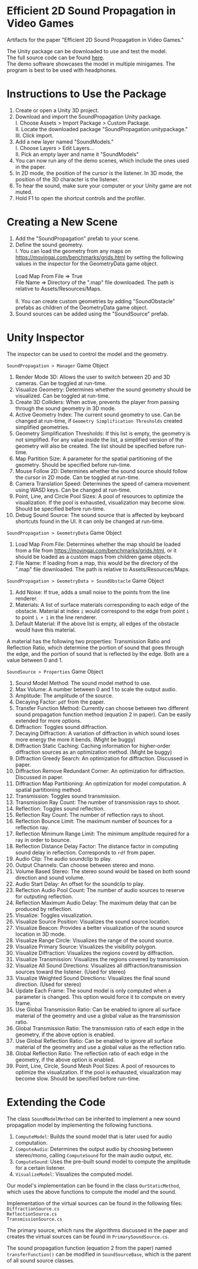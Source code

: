 # Efficient 2D Sound Propagation in Video Games
Artifacts for the paper "Efficient 2D Sound Propagation in Video Games."

The Unity package can be downloaded to use and test the model. <br>
The full source code can be found [here](https://github.com/TinSlam/SoundPropagation). <br>
The demo software showcases the model in multiple minigames. The program is best to be used with headphones.

# Instructions to Use the Package
1. Create or open a Unity 3D project.
2. Download and import the SoundPropagation Unity package. <br>
  I. Choose Assets > Import Package > Custom Package. <br>
  II. Locate the downloaded package "SoundPropagation.unitypackage." <br>
  III. Click import. <br>
3. Add a new layer named "SoundModels." <br>
  I. Choose Layers > Edit Layers... <br>
  II. Pick an empty layer and name it "SoundModels" <br>
4. You can now run any of the demo scenes, which include the ones used in the paper.
5. In 2D mode, the position of the cursor is the listener. In 3D mode, the position of the 3D character is the listener.
6. To hear the sound, make sure your computer or your Unity game are not muted.
7. Hold F1 to open the shortcut controls and the profiler.

# Creating a New Scene
1. Add the "SoundPropagation" prefab to your scene.
2. Define the sound geometry. <br>
  I. You can load the geometry from any maps on https://movingai.com/benchmarks/grids.html by setting the following values in the inspector for the GeometryData game object. <br> <br>
      Load Map From File => True <br>
      File Name => Directory of the ".map" file downloaded. The path is relative to Assets/Resources/Maps. <br> <br>
  II. You can create custom geometries by adding "SoundObstacle" prefabs as children of the GeometryData game object. <br>
3. Sound sources can be added using the "SoundSource" prefab.

# Unity Inspector
The inspector can be used to control the model and the geometry.

`SoundPropagation > Manager` Game Object
1. Render Mode 3D: Allows the user to switch between 2D and 3D cameras. Can be toggled at run-time.
2. Visualize Geometry: Determines whether the sound geometry should be visualized. Can be toggled at run-time.
3. Create 3D Colliders: When active, prevents the player from passing through the sound geometry in 3D mode.
4. Active Geometry Index: The current sound geometry to use. Can be changed at run-time, if `Geometry Simplification Thresholds` created simplified geometries.
5. Geometry Simplification Thresholds: If this list is empty, the geometry is not simplified. For any value inside the list, a simplified version of the geometry will also be created. The list should be specified before run-time.
6. Map Partition Size: A parameter for the spatial partitioning of the geometry. Should be specified before run-time.
7. Mouse Follow 2D: Determines whether the sound source should follow the cursor in 2D mode. Can be toggled at run-time.
8. Camera Translation Speed: Determines the speed of camera movement using WASD keys. Can be changed at run-time.
9. Point, Line, and Circle Pool Sizes: A pool of resources to optimize the visualization. If the pool is exhausted, visualization may become slow. Should be specified before run-time.
10. Debug Sound Source: The sound source that is affected by keyboard shortcuts found in the UI. It can only be changed at run-time.

`SoundPropagation > GeometryData` Game Object
1. Load Map From File: Determines whether the map should be loaded from a file from https://movingai.com/benchmarks/grids.html, or it should be loaded as a custom maps from children game objects.
2. File Name: If loading from a map, this would be the directory of the ".map" file downloaded. The path is relative to Assets/Resources/Maps.

`SoundPropagation > GeometryData > SoundObstacle` Game Object
1. Add Noise: If true, adds a small noise to the points from the line renderer.
2. Materials: A list of surface materials corresponding to each edge of the obstacle. Material at index `i` would correspond to the edge from point `i` to point `i + 1` in the line renderer.
3. Default Material: If the above list is empty, all edges of the obstacle would have this material.

A material has the following two properties: Transmission Ratio and Reflection Ratio, which determine the portion of sound that goes through the edge, and the portion of sound that is reflected by the edge. Both are a value between 0 and 1.

`SoundSource > Properties` Game Object
1. Sound Model Method: The sound model method to use.
2. Max Volume: A number between 0 and 1 to scale the output audio.
3. Amplitude: The amplitude of the source.
4. Decaying Factor: `pdf` from the paper.
5. Transfer Function Method: Currently can choose between two different sound propagation function method (equation 2 in paper). Can be easily extended for more options.
6. Diffraction: Toggles sound diffraction.
7. Decaying Diffraction: A variation of diffraction in which sound loses more energy the more it bends. (Might be buggy)
8. Diffraction Static Caching: Caching information for higher-order diffraction sources as an optimization method. (Might be buggy)
9. Diffraction Greedy Search: An optimization for diffraction. Discussed in paper.
10. Diffraction Remove Redundant Corner: An optimization for diffraction. Discussed in paper.
11. Diffraction Map Partitioning: An optimization for model computation. A spatial partitioning method.
12. Transmission: Toggles sound transmission.
13. Transmission Ray Count: The number of transmission rays to shoot.
14. Reflection: Toggles sound reflection.
15. Reflection Ray Count: The number of reflection rays to shoot.
16. Reflection Bounce Limit: The maximum number of bounces for a reflection ray.
17. Reflection Minimum Range Limit: The minimum amplitude required for a ray in order to bounce.
18. Reflection Distance Delay Factor: The distance factor in computing sound delay in reflection. Corresponds to `rdf` from paper.
19. Audio Clip: The audio soundclip to play.
20. Output Channels: Can choose between stereo and mono.
21. Volume Based Stereo: The stereo sound would be based on both sound direction and sound volume.
22. Audio Start Delay: An offset for the soundclip to play.
23. Reflection Audio Pool Count: The number of audio sources to reserve for outputing reflection.
24. Reflection Maximum Audio Delay: The maximum delay that can be produced by reflection.
25. Visualize: Toggles visualization.
26. Visualize Source Position: Visualizes the sound source location.
27. Visualize Beacon: Provides a better visualization of the sound source location in 3D mode.
28. Visualize Range Circle: Visualizes the range of the sound source.
29. Visualize Primary Source: Visualizes the visibility polygon.
30. Visualize Diffraction: Visualizes the regions coverd by diffraction.
31. Visualize Transmission: Visualizes the regions covered by transmission.
32. Visualize All Sound Directions: Visualizes all diffraction/transmission sources toward the listener. (Used for stereo)
33. Visualize Weighted Sound Directions: Visualizes the final sound direction. (Used for stereo)
34. Update Each Frame: The sound model is only computed when a parameter is changed. This option would force it to compute on every frame.
35. Use Global Transmission Ratio: Can be enabled to ignore all surface material of the geometry and use a global value as the transmission ratio.
36. Global Transmission Ratio: The transmission ratio of each edge in the geometry, if the above option is enabled.
37. Use Global Reflection Ratio: Can be enabled to ignore all surface material of the geometry and use a global value as the reflection ratio.
38. Global Reflection Ratio: The reflection ratio of each edge in the geometry, if the above option is enabled.
39. Point, Line, Circle, Sound Mesh Pool Sizes: A pool of resources to optimize the visualization. If the pool is exhausted, visualization may become slow. Should be specified before run-time.

# Extending the Code
The class `SoundModelMethod` can be inherited to implement a new sound propagation model by implementing the following functions.
1. `ComputeModel`: Builds the sound model that is later used for audio computation.
2. `ComputeAudio`: Determines the output audio by choosing between stereo/mono, calling `ComputeSound` for the main audio output, etc.
3. `ComputeSound`: Uses the pre-built sound model to compute the amplitude for a certain listener.
4. `VisualizeModel`: Visualizes the computed model.

Our model's implementation can be found in the class `OurStaticMethod`, which uses the above functions to compute the model and the sound.

Implementation of the virtual sources can be found in the following files:<br>
`DiffractionSource.cs`<br>
`ReflectionSource.cs`<br>
`TransmissionSource.cs`<br>

The primary source, which runs the algorithms discussed in the paper and creates the virtual sources can be found in `PrimarySoundSource.cs`.

The sound propagation function (equation 2 from the paper) named `transferFunction()` can be modified in `SoundSourceBase`, which is the parent of all sound source classes.
